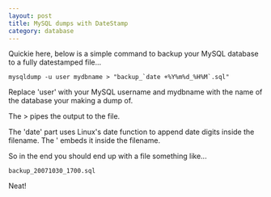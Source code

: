 ```yaml
---
layout: post
title: MySQL dumps with DateStamp
category: database
---
```


Quickie here, below is a simple command to backup your MySQL database to a fully datestamped file...

    mysqldump -u user mydbname > "backup_`date +%Y%m%d_%H%M`.sql"

Replace 'user' with your MySQL username and mydbname with the name of the database your making a dump of.

The > pipes the output to the file.

The 'date' part uses Linux's date function to append date digits inside the filename.  The ' embeds it inside the filename.

So in the end you should end up with a file something like...

    backup_20071030_1700.sql

Neat!
